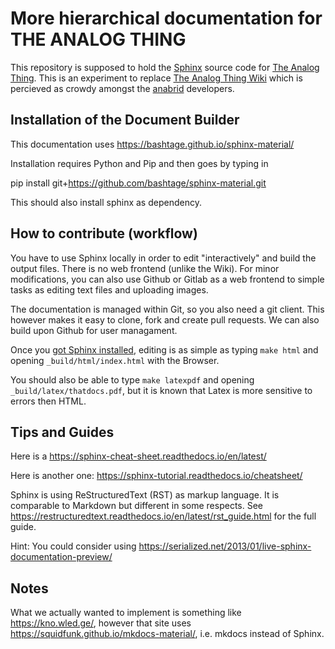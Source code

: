 # More hierarchical documentation for THE ANALOG THING

This repository is supposed to hold the [Sphinx](https://sphinx-doc.org/)
source code for [The Analog Thing](https://the-analog-thing.org/). 
This is an experiment to replace 
[The Analog Thing Wiki](https://the-analog-thing.org/wiki/) which is 
percieved as crowdy amongst the 
[anabrid](https://anabrid.com/) developers.

## Installation of the Document Builder

This documentation uses https://bashtage.github.io/sphinx-material/

Installation requires Python and Pip and then goes by typing in

   pip install git+https://github.com/bashtage/sphinx-material.git
   
This should also install sphinx as dependency.

## How to contribute (workflow)

You have to use Sphinx locally in order to edit "interactively" and
build the output files. There is no web frontend (unlike the Wiki).
For minor modifications, you can also use Github or Gitlab as a web
frontend to simple tasks as editing text files and uploading images.

The documentation is managed within Git, so you also need a git client.
This however makes it easy to clone, fork and create pull requests.
We can also build upon Github for user managament.

Once you [got Sphinx installed](https://www.sphinx-doc.org/en/master/usage/installation.html),
editing is as simple as typing `make html` and opening `_build/html/index.html`
with the Browser.

You should also be able to type `make latexpdf` and opening
`_build/latex/thatdocs.pdf`, but it is known that Latex is more sensitive
to errors then HTML.

## Tips and Guides

Here is a https://sphinx-cheat-sheet.readthedocs.io/en/latest/

Here is another one: https://sphinx-tutorial.readthedocs.io/cheatsheet/

Sphinx is using ReStructuredText (RST) as markup language. It is
comparable to Markdown but different in some respects. See
https://restructuredtext.readthedocs.io/en/latest/rst_guide.html
for the full guide.

Hint: You could consider using
https://serialized.net/2013/01/live-sphinx-documentation-preview/

## Notes

What we actually wanted to implement is something like
https://kno.wled.ge/, however that site uses 
https://squidfunk.github.io/mkdocs-material/, i.e. mkdocs
instead of Sphinx.
